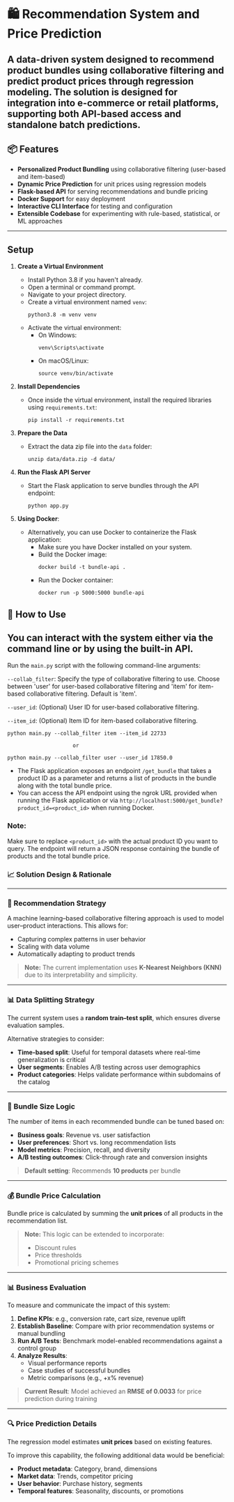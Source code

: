 #  🛍️ Recommendation System and Price Prediction

A data-driven system designed to recommend product bundles using collaborative filtering and predict product prices through regression modeling. The solution is designed for integration into e-commerce or retail platforms, supporting both API-based access and standalone batch predictions.
---

## 📦 Features

- **Personalized Product Bundling** using collaborative filtering (user-based and item-based)
- **Dynamic Price Prediction** for unit prices using regression models
- **Flask-based API** for serving recommendations and bundle pricing
- **Docker Support** for easy deployment
- **Interactive CLI Interface** for testing and configuration
- **Extensible Codebase** for experimenting with rule-based, statistical, or ML approaches

---

## Setup

1. **Create a Virtual Environment**
   - Install Python 3.8 if you haven't already.
   - Open a terminal or command prompt.
   - Navigate to your project directory.
   - Create a virtual environment named `venv`:
     ```
     python3.8 -m venv venv
     ```
   - Activate the virtual environment:
     - On Windows:
       ```
       venv\Scripts\activate
       ```
     - On macOS/Linux:
       ```
       source venv/bin/activate
       ```

2. **Install Dependencies**
   - Once inside the virtual environment, install the required libraries using `requirements.txt`:
     ```
     pip install -r requirements.txt
     ```
     
3. **Prepare the Data**
   - Extract the data zip file into the `data` folder:
     ```
     unzip data/data.zip -d data/
     ```

4. **Run the Flask  API Server**
   - Start the Flask application to serve bundles through the API endpoint:
     ```
     python app.py

     ```

5. **Using Docker**:
   - Alternatively, you can use Docker to containerize the Flask application:
     - Make sure you have Docker installed on your system.
     - Build the Docker image:
       ```
       docker build -t bundle-api .
       ```
     - Run the Docker container:
       ```
       docker run -p 5000:5000 bundle-api
       ```

## 🚀 How to Use

You can interact with the system either via the command line or by using the built-in API.
---

Run the `main.py` script with the following command-line arguments:

`--collab_filter`: Specify the type of collaborative filtering to use. Choose between 'user' for user-based collaborative filtering and 'item' for item-based collaborative filtering. Default is 'item'.

`--user_id`: (Optional) User ID for user-based collaborative filtering.

`--item_id`: (Optional) Item ID for item-based collaborative filtering.

```
python main.py --collab_filter item --item_id 22733
                     
                     or

python main.py --collab_filter user --user_id 17850.0

```

- The Flask application exposes an endpoint `/get_bundle` that takes a product ID as a parameter and returns a list of products in the bundle along with the total bundle price.
- You can access the API endpoint using the ngrok URL provided when running the Flask application or via `http://localhost:5000/get_bundle?product_id=<product_id>` when running Docker.

### Note:
Make sure to replace `<product_id>` with the actual product ID you want to query. The endpoint will return a JSON response containing the bundle of products and the total bundle price.


### 📈 Solution Design & Rationale

---

### 🧠 Recommendation Strategy

A machine learning–based collaborative filtering approach is used to model user–product interactions. This allows for:

- Capturing complex patterns in user behavior  
- Scaling with data volume  
- Automatically adapting to product trends  

> **Note:** The current implementation uses **K-Nearest Neighbors (KNN)** due to its interpretability and simplicity.

---

### 📊 Data Splitting Strategy

The current system uses a **random train–test split**, which ensures diverse evaluation samples.

Alternative strategies to consider:

- **Time-based split**: Useful for temporal datasets where real-time generalization is critical  
- **User segments**: Enables A/B testing across user demographics  
- **Product categories**: Helps validate performance within subdomains of the catalog  

---

### 🛒 Bundle Size Logic

The number of items in each recommended bundle can be tuned based on:

- **Business goals**: Revenue vs. user satisfaction  
- **User preferences**: Short vs. long recommendation lists  
- **Model metrics**: Precision, recall, and diversity  
- **A/B testing outcomes**: Click-through rate and conversion insights  

> **Default setting**: Recommends **10 products** per bundle

---

### 💰 Bundle Price Calculation

Bundle price is calculated by summing the **unit prices** of all products in the recommendation list.

> **Note:** This logic can be extended to incorporate:
> - Discount rules
> - Price thresholds
> - Promotional pricing schemes

---

### 📊 Business Evaluation

To measure and communicate the impact of this system:

1. **Define KPIs**: e.g., conversion rate, cart size, revenue uplift  
2. **Establish Baseline**: Compare with prior recommendation systems or manual bundling  
3. **Run A/B Tests**: Benchmark model-enabled recommendations against a control group  
4. **Analyze Results**:
   - Visual performance reports
   - Case studies of successful bundles
   - Metric comparisons (e.g., +x% revenue)

> **Current Result**: Model achieved an **RMSE of 0.0033** for price prediction during training

---

### 🔍 Price Prediction Details

The regression model estimates **unit prices** based on existing features.

To improve this capability, the following additional data would be beneficial:

- **Product metadata**: Category, brand, dimensions  
- **Market data**: Trends, competitor pricing  
- **User behavior**: Purchase history, segments  
- **Temporal features**: Seasonality, discounts, or promotions  








